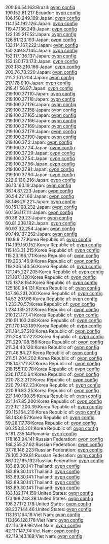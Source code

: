 200.96.54.163:Brazil: [ovpn config](vpn/200_96_54_163.ovpn)  
190.152.81.217:Ecuador: [ovpn config](vpn/190_152_81_217.ovpn)  
106.150.249.109:Japan: [ovpn config](vpn/106_150_249_109.ovpn)  
114.154.192.126:Japan: [ovpn config](vpn/114_154_192_126.ovpn)  
119.47.136.249:Japan: [ovpn config](vpn/119_47_136_249.ovpn)  
122.135.217.52:Japan: [ovpn config](vpn/122_135_217_52.ovpn)  
126.51.123.193:Japan: [ovpn config](vpn/126_51_123_193.ovpn)  
133.114.167.222:Japan: [ovpn config](vpn/133_114_167_222.ovpn)  
150.249.87.145:Japan: [ovpn config](vpn/150_249_87_145.ovpn)  
152.117.136.137:Japan: [ovpn config](vpn/152_117_136_137.ovpn)  
153.130.173.173:Japan: [ovpn config](vpn/153_130_173_173.ovpn)  
203.133.210.166:Japan: [ovpn config](vpn/203_133_210_166.ovpn)  
203.76.73.220:Japan: [ovpn config](vpn/203_76_73_220.ovpn)  
211.2.101.204:Japan: [ovpn config](vpn/211_2_101_204.ovpn)  
217.178.9.10:Japan: [ovpn config](vpn/217_178_9_10.ovpn)  
218.41.56.97:Japan: [ovpn config](vpn/218_41_56_97.ovpn)  
219.100.37.110:Japan: [ovpn config](vpn/219_100_37_110.ovpn)  
219.100.37.118:Japan: [ovpn config](vpn/219_100_37_118.ovpn)  
219.100.37.126:Japan: [ovpn config](vpn/219_100_37_126.ovpn)  
219.100.37.158:Japan: [ovpn config](vpn/219_100_37_158.ovpn)  
219.100.37.165:Japan: [ovpn config](vpn/219_100_37_165.ovpn)  
219.100.37.166:Japan: [ovpn config](vpn/219_100_37_166.ovpn)  
219.100.37.169:Japan: [ovpn config](vpn/219_100_37_169.ovpn)  
219.100.37.179:Japan: [ovpn config](vpn/219_100_37_179.ovpn)  
219.100.37.190:Japan: [ovpn config](vpn/219_100_37_190.ovpn)  
219.100.37.2:Japan: [ovpn config](vpn/219_100_37_2.ovpn)  
219.100.37.24:Japan: [ovpn config](vpn/219_100_37_24.ovpn)  
219.100.37.29:Japan: [ovpn config](vpn/219_100_37_29.ovpn)  
219.100.37.54:Japan: [ovpn config](vpn/219_100_37_54.ovpn)  
219.100.37.56:Japan: [ovpn config](vpn/219_100_37_56.ovpn)  
219.100.37.81:Japan: [ovpn config](vpn/219_100_37_81.ovpn)  
219.100.37.90:Japan: [ovpn config](vpn/219_100_37_90.ovpn)  
222.0.130.216:Japan: [ovpn config](vpn/222_0_130_216.ovpn)  
36.13.163.19:Japan: [ovpn config](vpn/36_13_163_19.ovpn)  
36.14.87.223:Japan: [ovpn config](vpn/36_14_87_223.ovpn)  
36.54.221.66:Japan: [ovpn config](vpn/36_54_221_66.ovpn)  
58.146.29.221:Japan: [ovpn config](vpn/58_146_29_221.ovpn)  
60.151.108.232:Japan: [ovpn config](vpn/60_151_108_232.ovpn)  
60.156.117.111:Japan: [ovpn config](vpn/60_156_117_111.ovpn)  
60.38.29.23:Japan: [ovpn config](vpn/60_38_29_23.ovpn)  
60.81.238.182:Japan: [ovpn config](vpn/60_81_238_182.ovpn)  
60.93.32.254:Japan: [ovpn config](vpn/60_93_32_254.ovpn)  
90.149.137.252:Japan: [ovpn config](vpn/90_149_137_252.ovpn)  
110.9.9.77:Korea Republic of: [ovpn config](vpn/110_9_9_77.ovpn)  
114.199.159.152:Korea Republic of: [ovpn config](vpn/114_199_159_152.ovpn)  
115.143.31.215:Korea Republic of: [ovpn config](vpn/115_143_31_215.ovpn)  
115.23.196.171:Korea Republic of: [ovpn config](vpn/115_23_196_171.ovpn)  
119.203.146.9:Korea Republic of: [ovpn config](vpn/119_203_146_9.ovpn)  
119.206.140.56:Korea Republic of: [ovpn config](vpn/119_206_140_56.ovpn)  
121.145.227.205:Korea Republic of: [ovpn config](vpn/121_145_227_205.ovpn)  
121.187.1.120:Korea Republic of: [ovpn config](vpn/121_187_1_120.ovpn)  
125.137.8.154:Korea Republic of: [ovpn config](vpn/125_137_8_154.ovpn)  
125.180.94.131:Korea Republic of: [ovpn config](vpn/125_180_94_131.ovpn)  
147.46.231.200:Korea Republic of: [ovpn config](vpn/147_46_231_200.ovpn)  
14.53.207.68:Korea Republic of: [ovpn config](vpn/14_53_207_68.ovpn)  
1.233.70.57:Korea Republic of: [ovpn config](vpn/1_233_70_57.ovpn)  
1.234.139.212:Korea Republic of: [ovpn config](vpn/1_234_139_212.ovpn)  
210.121.177.41:Korea Republic of: [ovpn config](vpn/210_121_177_41.ovpn)  
210.91.103.248:Korea Republic of: [ovpn config](vpn/210_91_103_248.ovpn)  
211.170.143.189:Korea Republic of: [ovpn config](vpn/211_170_143_189.ovpn)  
211.184.37.210:Korea Republic of: [ovpn config](vpn/211_184_37_210.ovpn)  
211.208.107.223:Korea Republic of: [ovpn config](vpn/211_208_107_223.ovpn)  
211.229.108.156:Korea Republic of: [ovpn config](vpn/211_229_108_156.ovpn)  
211.34.40.120:Korea Republic of: [ovpn config](vpn/211_34_40_120.ovpn)  
211.46.84.27:Korea Republic of: [ovpn config](vpn/211_46_84_27.ovpn)  
211.51.204.202:Korea Republic of: [ovpn config](vpn/211_51_204_202.ovpn)  
218.147.172.87:Korea Republic of: [ovpn config](vpn/218_147_172_87.ovpn)  
218.155.110.78:Korea Republic of: [ovpn config](vpn/218_155_110_78.ovpn)  
220.117.50.64:Korea Republic of: [ovpn config](vpn/220_117_50_64.ovpn)  
220.78.3.212:Korea Republic of: [ovpn config](vpn/220_78_3_212.ovpn)  
220.79.142.23:Korea Republic of: [ovpn config](vpn/220_79_142_23.ovpn)  
220.86.83.25:Korea Republic of: [ovpn config](vpn/220_86_83_25.ovpn)  
221.140.100.35:Korea Republic of: [ovpn config](vpn/221_140_100_35.ovpn)  
221.147.85.200:Korea Republic of: [ovpn config](vpn/221_147_85_200.ovpn)  
222.121.200.39:Korea Republic of: [ovpn config](vpn/222_121_200_39.ovpn)  
39.115.164.210:Korea Republic of: [ovpn config](vpn/39_115_164_210.ovpn)  
58.143.6.57:Korea Republic of: [ovpn config](vpn/58_143_6_57.ovpn)  
59.26.117.78:Korea Republic of: [ovpn config](vpn/59_26_117_78.ovpn)  
60.253.8.201:Korea Republic of: [ovpn config](vpn/60_253_8_201.ovpn)  
5.181.235.14:Romania: [ovpn config](vpn/5_181_235_14.ovpn)  
178.163.94.141:Russian Federation: [ovpn config](vpn/178_163_94_141.ovpn)  
188.255.27.92:Russian Federation: [ovpn config](vpn/188_255_27_92.ovpn)  
37.76.148.223:Russian Federation: [ovpn config](vpn/37_76_148_223.ovpn)  
79.105.209.81:Russian Federation: [ovpn config](vpn/79_105_209_81.ovpn)  
86.102.185.132:Russian Federation: [ovpn config](vpn/86_102_185_132.ovpn)  
183.89.30.141:Thailand: [ovpn config](vpn/183_89_30_141.ovpn)  
183.89.30.141:Thailand: [ovpn config](vpn/183_89_30_141.ovpn)  
183.89.30.141:Thailand: [ovpn config](vpn/183_89_30_141.ovpn)  
183.89.30.141:Thailand: [ovpn config](vpn/183_89_30_141.ovpn)  
183.89.30.141:Thailand: [ovpn config](vpn/183_89_30_141.ovpn)  
163.182.174.159:United States: [ovpn config](vpn/163_182_174_159.ovpn)  
173.198.248.39:United States: [ovpn config](vpn/173_198_248_39.ovpn)  
198.27.172.178:United States: [ovpn config](vpn/198_27_172_178.ovpn)  
98.237.144.46:United States: [ovpn config](vpn/98_237_144_46.ovpn)  
113.161.164.18:Viet Nam: [ovpn config](vpn/113_161_164_18.ovpn)  
113.166.128.178:Viet Nam: [ovpn config](vpn/113_166_128_178.ovpn)  
42.116.199.96:Viet Nam: [ovpn config](vpn/42_116_199_96.ovpn)  
42.117.147.74:Viet Nam: [ovpn config](vpn/42_117_147_74.ovpn)  
42.119.143.189:Viet Nam: [ovpn config](vpn/42_119_143_189.ovpn)  
